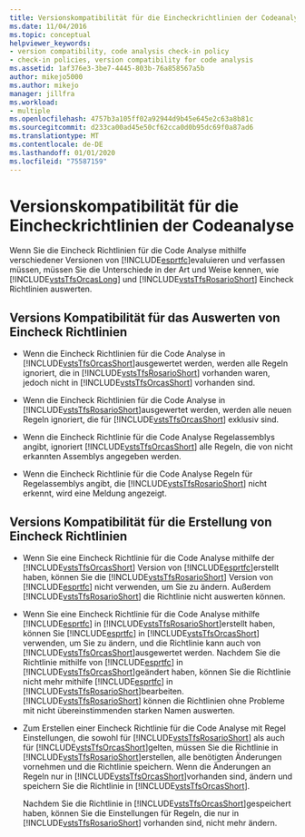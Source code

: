 ```yaml
---
title: Versionskompatibilität für die Eincheckrichtlinien der Codeanalyse
ms.date: 11/04/2016
ms.topic: conceptual
helpviewer_keywords:
- version compatibility, code analysis check-in policy
- check-in policies, version compatibility for code analysis
ms.assetid: 1af376e3-3be7-4445-803b-76a858567a5b
author: mikejo5000
ms.author: mikejo
manager: jillfra
ms.workload:
- multiple
ms.openlocfilehash: 4757b3a105ff02a92944d9b45e645e2c63a8b81c
ms.sourcegitcommit: d233ca00ad45e50cf62cca0d0b95dc69f0a87ad6
ms.translationtype: MT
ms.contentlocale: de-DE
ms.lasthandoff: 01/01/2020
ms.locfileid: "75587159"
---
```

# <a name="version-compatibility-for-code-analysis-check-in-policies"></a>Versionskompatibilität für die Eincheckrichtlinien der Codeanalyse

Wenn Sie die Eincheck Richtlinien für die Code Analyse mithilfe verschiedener Versionen von [!INCLUDE[esprtfc](../code-quality/includes/esprtfc_md.md)]evaluieren und verfassen müssen, müssen Sie die Unterschiede in der Art und Weise kennen, wie [!INCLUDE[vstsTfsOrcasLong](../code-quality/includes/vststfsorcaslong_md.md)] und [!INCLUDE[vstsTfsRosarioShort](../code-quality/includes/vststfsrosarioshort_md.md)] Eincheck Richtlinien auswerten.

## <a name="version-compatibility-for-evaluating-check-in-policies"></a>Versions Kompatibilität für das Auswerten von Eincheck Richtlinien

- Wenn die Eincheck Richtlinien für die Code Analyse in [!INCLUDE[vstsTfsOrcasShort](../code-quality/includes/vststfsorcasshort_md.md)]ausgewertet werden, werden alle Regeln ignoriert, die in [!INCLUDE[vstsTfsRosarioShort](../code-quality/includes/vststfsrosarioshort_md.md)] vorhanden waren, jedoch nicht in [!INCLUDE[vstsTfsOrcasShort](../code-quality/includes/vststfsorcasshort_md.md)] vorhanden sind.

- Wenn die Eincheck Richtlinien für die Code Analyse in [!INCLUDE[vstsTfsRosarioShort](../code-quality/includes/vststfsrosarioshort_md.md)]ausgewertet werden, werden alle neuen Regeln ignoriert, die für [!INCLUDE[vstsTfsOrcasShort](../code-quality/includes/vststfsorcasshort_md.md)] exklusiv sind.

- Wenn die Eincheck Richtlinie für die Code Analyse Regelassemblys angibt, ignoriert [!INCLUDE[vstsTfsOrcasShort](../code-quality/includes/vststfsorcasshort_md.md)] alle Regeln, die von nicht erkannten Assemblys angegeben werden.

- Wenn die Eincheck Richtlinie für die Code Analyse Regeln für Regelassemblys angibt, die [!INCLUDE[vstsTfsRosarioShort](../code-quality/includes/vststfsrosarioshort_md.md)] nicht erkennt, wird eine Meldung angezeigt.

## <a name="version-compatibility-for-authoring-check-in-policies"></a>Versions Kompatibilität für die Erstellung von Eincheck Richtlinien

- Wenn Sie eine Eincheck Richtlinie für die Code Analyse mithilfe der [!INCLUDE[vstsTfsOrcasShort](../code-quality/includes/vststfsorcasshort_md.md)] Version von [!INCLUDE[esprtfc](../code-quality/includes/esprtfc_md.md)]erstellt haben, können Sie die [!INCLUDE[vstsTfsRosarioShort](../code-quality/includes/vststfsrosarioshort_md.md)] Version von [!INCLUDE[esprtfc](../code-quality/includes/esprtfc_md.md)] nicht verwenden, um Sie zu ändern. Außerdem [!INCLUDE[vstsTfsRosarioShort](../code-quality/includes/vststfsrosarioshort_md.md)] die Richtlinie nicht auswerten können.

- Wenn Sie eine Eincheck Richtlinie für die Code Analyse mithilfe [!INCLUDE[esprtfc](../code-quality/includes/esprtfc_md.md)] in [!INCLUDE[vstsTfsRosarioShort](../code-quality/includes/vststfsrosarioshort_md.md)]erstellt haben, können Sie [!INCLUDE[esprtfc](../code-quality/includes/esprtfc_md.md)] in [!INCLUDE[vstsTfsOrcasShort](../code-quality/includes/vststfsorcasshort_md.md)] verwenden, um Sie zu ändern, und die Richtlinie kann auch von [!INCLUDE[vstsTfsOrcasShort](../code-quality/includes/vststfsorcasshort_md.md)]ausgewertet werden. Nachdem Sie die Richtlinie mithilfe von [!INCLUDE[esprtfc](../code-quality/includes/esprtfc_md.md)] in [!INCLUDE[vstsTfsOrcasShort](../code-quality/includes/vststfsorcasshort_md.md)]geändert haben, können Sie die Richtlinie nicht mehr mithilfe [!INCLUDE[esprtfc](../code-quality/includes/esprtfc_md.md)] in [!INCLUDE[vstsTfsRosarioShort](../code-quality/includes/vststfsrosarioshort_md.md)]bearbeiten. [!INCLUDE[vstsTfsRosarioShort](../code-quality/includes/vststfsrosarioshort_md.md)] können die Richtlinien ohne Probleme mit nicht übereinstimmenden starken Namen auswerten.

- Zum Erstellen einer Eincheck Richtlinie für die Code Analyse mit Regel Einstellungen, die sowohl für [!INCLUDE[vstsTfsRosarioShort](../code-quality/includes/vststfsrosarioshort_md.md)] als auch für [!INCLUDE[vstsTfsOrcasShort](../code-quality/includes/vststfsorcasshort_md.md)]gelten, müssen Sie die Richtlinie in [!INCLUDE[vstsTfsRosarioShort](../code-quality/includes/vststfsrosarioshort_md.md)]erstellen, alle benötigten Änderungen vornehmen und die Richtlinie speichern. Wenn die Änderungen an Regeln nur in [!INCLUDE[vstsTfsOrcasShort](../code-quality/includes/vststfsorcasshort_md.md)]vorhanden sind, ändern und speichern Sie die Richtlinie in [!INCLUDE[vstsTfsOrcasShort](../code-quality/includes/vststfsorcasshort_md.md)].

   Nachdem Sie die Richtlinie in [!INCLUDE[vstsTfsOrcasShort](../code-quality/includes/vststfsorcasshort_md.md)]gespeichert haben, können Sie die Einstellungen für Regeln, die nur in [!INCLUDE[vstsTfsRosarioShort](../code-quality/includes/vststfsrosarioshort_md.md)] vorhanden sind, nicht mehr ändern.
